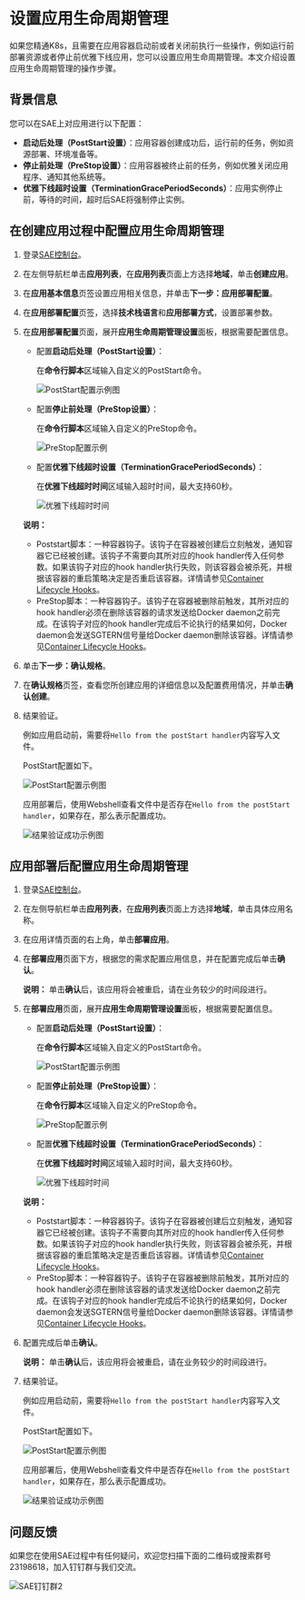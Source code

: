 # 设置应用生命周期管理

如果您精通K8s，且需要在应用容器启动前或者关闭前执行一些操作，例如运行前部署资源或者停止前优雅下线应用，您可以设置应用生命周期管理。本文介绍设置应用生命周期管理的操作步骤。

## 背景信息

您可以在SAE上对应用进行以下配置：

-   **启动后处理（PostStart设置）**：应用容器创建成功后，运行前的任务，例如资源部署、环境准备等。
-   **停止前处理（PreStop设置）**：应用容器被终止前的任务，例如优雅关闭应用程序、通知其他系统等。
-   **优雅下线超时设置（TerminationGracePeriodSeconds）**：应用实例停止前，等待的时间，超时后SAE将强制停止实例。

## 在创建应用过程中配置应用生命周期管理

1.  登录[SAE控制台](https://sae.console.aliyun.com)。

2.  在左侧导航栏单击**应用列表**，在**应用列表**页面上方选择**地域**，单击**创建应用**。

3.  在**应用基本信息**页签设置应用相关信息，并单击**下一步：应用部署配置**。

4.  在**应用部署配置**页签，选择**技术栈语言**和**应用部署方式**，设置部署参数。

5.  在**应用部署配置**页面，展开**应用生命周期管理设置**面板，根据需要配置信息。

    -   配置**启动后处理（PostStart设置）**：

        在**命令行脚本**区域输入自定义的PostStart命令。

        ![PostStart配置示例图](https://static-aliyun-doc.oss-accelerate.aliyuncs.com/assets/img/zh-CN/3918189951/p75646.png)

    -   配置**停止前处理（PreStop设置）**：

        在**命令行脚本**区域输入自定义的PreStop命令。

        ![PreStop配置示例](https://static-aliyun-doc.oss-accelerate.aliyuncs.com/assets/img/zh-CN/3918189951/p165811.png)

    -   配置**优雅下线超时设置（TerminationGracePeriodSeconds）**：

        在**优雅下线超时时间**区域输入超时时间，最大支持60秒。

        ![优雅下线超时时间](https://static-aliyun-doc.oss-accelerate.aliyuncs.com/assets/img/zh-CN/3918189951/p165805.png)

    **说明：**

    -   Poststart脚本：一种容器钩子。该钩子在容器被创建后立刻触发，通知容器它已经被创建。该钩子不需要向其所对应的hook handler传入任何参数。如果该钩子对应的hook handler执行失败，则该容器会被杀死，并根据该容器的重启策略决定是否重启该容器。详情请参见[Container Lifecycle Hooks](https://kubernetes.io/docs/concepts/containers/container-lifecycle-hooks/)。
    -   PreStop脚本：一种容器钩子。该钩子在容器被删除前触发，其所对应的hook handler必须在删除该容器的请求发送给Docker daemon之前完成。在该钩子对应的hook handler完成后不论执行的结果如何，Docker daemon会发送SGTERN信号量给Docker daemon删除该容器。详情请参见[Container Lifecycle Hooks](https://kubernetes.io/docs/concepts/containers/container-lifecycle-hooks/)。
6.  单击**下一步：确认规格**。

7.  在**确认规格**页签，查看您所创建应用的详细信息以及配置费用情况，并单击**确认创建**。

8.  结果验证。

    例如应用启动前，需要将`Hello from the postStart handler`内容写入文件。

    PostStart配置如下。

    ![PostStart配置示例图](https://static-aliyun-doc.oss-accelerate.aliyuncs.com/assets/img/zh-CN/3918189951/p75646.png)

    应用部署后，使用Webshell查看文件中是否存在`Hello from the postStart handler`，如果存在，那么表示配置成功。

    ![结果验证成功示例图](https://static-aliyun-doc.oss-accelerate.aliyuncs.com/assets/img/zh-CN/4918189951/p75672.png)


## 应用部署后配置应用生命周期管理

1.  登录[SAE控制台](https://sae.console.aliyun.com)。

2.  在左侧导航栏单击**应用列表**，在**应用列表**页面上方选择**地域**，单击具体应用名称。

3.  在应用详情页面的右上角，单击**部署应用**。

4.  在**部署应用**页面下方，根据您的需求配置应用信息，并在配置完成后单击**确认**。

    **说明：** 单击**确认**后，该应用将会被重启，请在业务较少的时间段进行。

5.  在**部署应用**页面，展开**应用生命周期管理设置**面板，根据需要配置信息。

    -   配置**启动后处理（PostStart设置）**：

        在**命令行脚本**区域输入自定义的PostStart命令。

        ![PostStart配置示例图](https://static-aliyun-doc.oss-accelerate.aliyuncs.com/assets/img/zh-CN/3918189951/p75646.png)

    -   配置**停止前处理（PreStop设置）**：

        在**命令行脚本**区域输入自定义的PreStop命令。

        ![PreStop配置示例](https://static-aliyun-doc.oss-accelerate.aliyuncs.com/assets/img/zh-CN/3918189951/p165811.png)

    -   配置**优雅下线超时设置（TerminationGracePeriodSeconds）**：

        在**优雅下线超时时间**区域输入超时时间，最大支持60秒。

        ![优雅下线超时时间](https://static-aliyun-doc.oss-accelerate.aliyuncs.com/assets/img/zh-CN/3918189951/p165805.png)

    **说明：**

    -   Poststart脚本：一种容器钩子。该钩子在容器被创建后立刻触发，通知容器它已经被创建。该钩子不需要向其所对应的hook handler传入任何参数。如果该钩子对应的hook handler执行失败，则该容器会被杀死，并根据该容器的重启策略决定是否重启该容器。详情请参见[Container Lifecycle Hooks](https://kubernetes.io/docs/concepts/containers/container-lifecycle-hooks/)。
    -   PreStop脚本：一种容器钩子。该钩子在容器被删除前触发，其所对应的hook handler必须在删除该容器的请求发送给Docker daemon之前完成。在该钩子对应的hook handler完成后不论执行的结果如何，Docker daemon会发送SGTERN信号量给Docker daemon删除该容器。详情请参见[Container Lifecycle Hooks](https://kubernetes.io/docs/concepts/containers/container-lifecycle-hooks/)。
6.  配置完成后单击**确认**。

    **说明：** 单击**确认**后，该应用将会被重启，请在业务较少的时间段进行。

7.  结果验证。

    例如应用启动前，需要将`Hello from the postStart handler`内容写入文件。

    PostStart配置如下。

    ![PostStart配置示例图](https://static-aliyun-doc.oss-accelerate.aliyuncs.com/assets/img/zh-CN/3918189951/p75646.png)

    应用部署后，使用Webshell查看文件中是否存在`Hello from the postStart handler`，如果存在，那么表示配置成功。

    ![结果验证成功示例图](https://static-aliyun-doc.oss-accelerate.aliyuncs.com/assets/img/zh-CN/4918189951/p75672.png)


## 问题反馈

如果您在使用SAE过程中有任何疑问，欢迎您扫描下面的二维码或搜索群号23198618，加入钉钉群与我们交流。

![SAE钉钉群2](https://static-aliyun-doc.oss-accelerate.aliyuncs.com/assets/img/zh-CN/4279867061/p72048.png)

